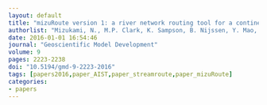 ```yaml
---
layout: default
title: "mizuRoute version 1: a river network routing tool for a continental domain water resources applications"
authorlist: "Mizukami, N., M.P. Clark, K. Sampson, B. Nijssen, Y. Mao, H. McMillan, R.J. Viger, S.L. Markstrom, L.E. Hay, R. Woods, J.R. Arnold, and L.D. Brekke"
date: 2016-01-01 16:54:46
journal: "Geoscientific Model Development"
volume: 9
pages: 2223-2238
doi: "10.5194/gmd-9-2223-2016"
tags: [papers2016,paper_AIST,paper_streamroute,paper_mizuRoute]
categories:
- papers
---
```

